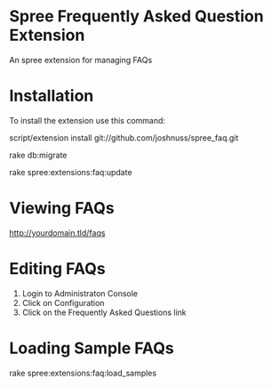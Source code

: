 Spree Frequently Asked Question Extension
=========

An spree extension for managing FAQs

Installation
============

To install the extension use this command:

script/extension install git://github.com/joshnuss/spree_faq.git

rake db:migrate

rake spree:extensions:faq:update

Viewing FAQs
============

http://yourdomain.tld/faqs

Editing FAQs
===========

1. Login to Administraton Console
2. Click on Configuration 
3. Click on the Frequently Asked Questions link

Loading Sample FAQs
=============

rake spree:extensions:faq:load_samples
